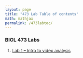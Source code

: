 ```yaml
---
layout: page
title: "473 Lab Table of contents"
math: mathjax
permalink: /473labtoc/
---
```


### BIOL 473 Labs

1. [Lab 1 – Intro to video analysis](Lab1Intro.md)